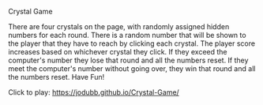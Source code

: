 Crystal Game


There are four crystals on the page, with randomly assigned hidden numbers for each round.
There is a random number that will be shown to the player that they have to reach by clicking each crystal.
The player score increases based on whichever crystal they click.
If they exceed the computer's number they lose that round and all the numbers reset.
If they meet the computer's number without going over, they win that round and all the numbers reset.
Have Fun!

Click to play: https://jodubb.github.io/Crystal-Game/
